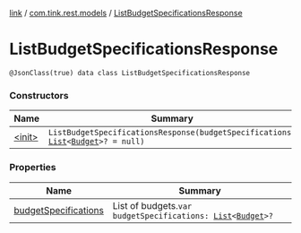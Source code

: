 [link](../../index.md) / [com.tink.rest.models](../index.md) / [ListBudgetSpecificationsResponse](./index.md)

# ListBudgetSpecificationsResponse

`@JsonClass(true) data class ListBudgetSpecificationsResponse`

### Constructors

| Name | Summary |
|---|---|
| [&lt;init&gt;](-init-.md) | `ListBudgetSpecificationsResponse(budgetSpecifications: `[`List`](https://kotlinlang.org/api/latest/jvm/stdlib/kotlin.collections/-list/index.html)`<`[`Budget`](../-budget/index.md)`>? = null)` |

### Properties

| Name | Summary |
|---|---|
| [budgetSpecifications](budget-specifications.md) | List of budgets.`var budgetSpecifications: `[`List`](https://kotlinlang.org/api/latest/jvm/stdlib/kotlin.collections/-list/index.html)`<`[`Budget`](../-budget/index.md)`>?` |
